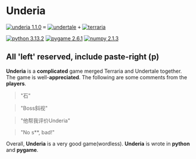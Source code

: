 # Underia
[![underia 1.1.0](https://img.shields.io/badge/underia-1.1.0-darkcyan)](https://github.com/KLPig/underia/) <kbd>=</kbd>
[![undertale](https://img.shields.io/badge/undertale-red)](https://undertale.com/) <kbd>+</kbd>
[![terraria](https://img.shields.io/badge/terraria-darkgreen)](https://terraria.org/)

[![python 3.13.2](https://img.shields.io/badge/python-3.13.2-blue)](https://www.python.org/) [![pygame 2.6.1](https://img.shields.io/badge/pygame-2.6.1-green)](https://www.pygame.org/wiki/about) [![numpy 2.1.3](https://img.shields.io/badge/numpy-2.1.3-yellow)](https://numpy.org)

## All **'left'** reserved, include **paste-right** (p)

**Underia** is a **complicated** game merged Terraria and Undertale together.
The game is well-**appreciated**. The following are some comments from the **players**.
> "石"

> "Boss斜视"

> "他帮我评价Underia"

> "No s**, bad!"

Overall, **Underia** is a very good game(wordless). **Underia** is wrote in **python** and **pygame**.
